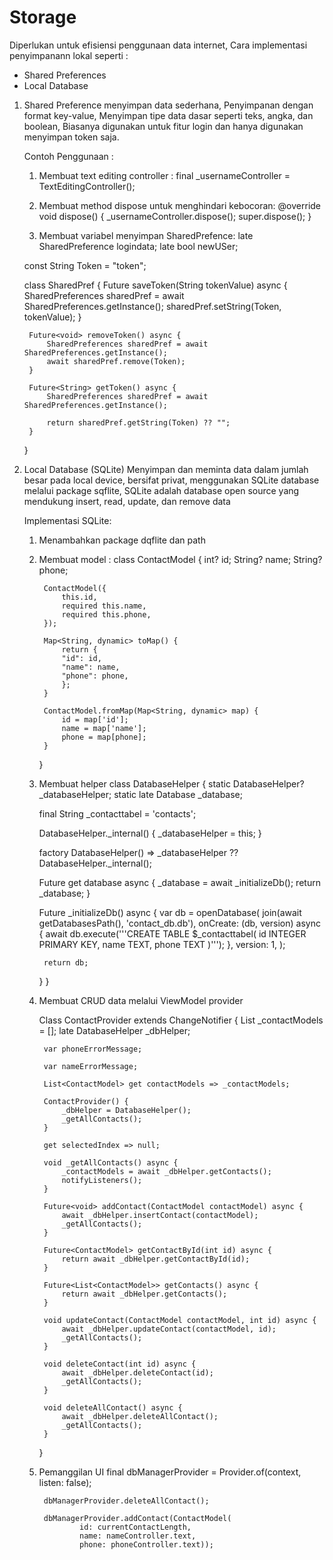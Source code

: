 # Storage

Diperlukan untuk efisiensi penggunaan data internet,
Cara implementasi penyimpanann lokal seperti :
- Shared Preferences
- Local Database

1. Shared Preference
    menyimpan data sederhana,
    Penyimpanan dengan format key-value,
    Menyimpan tipe data dasar seperti teks, angka, dan boolean, 
    Biasanya digunakan untuk fitur login dan hanya digunakan menyimpan token saja. 

    Contoh Penggunaan :

    1. Membuat text editing controller :
    final _usernameController = TextEditingController();

    2. Membuat method dispose untuk menghindari kebocoran: 
    @override
    void dispose() {
        _usernameController.dispose();
        super.dispose();
    }

    3. Membuat variabel menyimpan SharedPrefence:
    late SharedPreference logindata;
    late bool newUSer;

    const String Token = "token";
    
    class SharedPref {
        Future<void> saveToken(String tokenValue) async {
            SharedPreferences sharedPref = await SharedPreferences.getInstance();
            sharedPref.setString(Token, tokenValue);
        }

        Future<void> removeToken() async {
            SharedPreferences sharedPref = await SharedPreferences.getInstance();
            await sharedPref.remove(Token);
        }

        Future<String> getToken() async {
            SharedPreferences sharedPref = await SharedPreferences.getInstance();

            return sharedPref.getString(Token) ?? "";
        }
    }   

2. Local Database (SQLite)
    Menyimpan dan meminta data dalam jumlah besar pada local device,
    bersifat privat,
    menggunakan SQLite database melalui package sqflite,
    SQLite adalah database open source yang mendukung insert, read, update, dan remove data

    Implementasi SQLite:
    1. Menambahkan package dqflite dan path

    2. Membuat model :
        class ContactModel {
            int? id;
            String? name;
            String? phone;

            ContactModel({
                this.id,
                required this.name,
                required this.phone,
            });

            Map<String, dynamic> toMap() {
                return {
                "id": id,
                "name": name,
                "phone": phone,
                };
            }

            ContactModel.fromMap(Map<String, dynamic> map) {
                id = map['id'];
                name = map['name'];
                phone = map[phone];
            }
        }
    
    3. Membuat helper
    class DatabaseHelper {
        static DatabaseHelper? _databaseHelper;
        static late Database _database;

        final String _contacttabel = 'contacts';

        DatabaseHelper._internal() {
            _databaseHelper = this;
        }

        factory DatabaseHelper() => _databaseHelper ?? DatabaseHelper._internal();

        Future<Database> get database async {
            _database = await _initializeDb();
            return _database;
        }

        Future<Database> _initializeDb() async {
            var db = openDatabase(
            join(await getDatabasesPath(), 'contact_db.db'),
            onCreate: (db, version) async {
                await db.execute('''CREATE TABLE $_contacttabel(
                id INTEGER PRIMARY KEY,
                name TEXT,
                phone TEXT
            )''');
            },
            version: 1,
            );

            return db;
        }
    }

    4. Membuat CRUD data melalui ViewModel provider

        Class ContactProvider extends ChangeNotifier {
            List<ContactModel> _contactModels = [];
            late DatabaseHelper _dbHelper;

            var phoneErrorMessage;

            var nameErrorMessage;

            List<ContactModel> get contactModels => _contactModels;

            ContactProvider() {
                _dbHelper = DatabaseHelper();
                _getAllContacts();
            }

            get selectedIndex => null;

            void _getAllContacts() async {
                _contactModels = await _dbHelper.getContacts();
                notifyListeners();
            }

            Future<void> addContact(ContactModel contactModel) async {
                await _dbHelper.insertContact(contactModel);
                _getAllContacts();
            }

            Future<ContactModel> getContactById(int id) async {
                return await _dbHelper.getContactById(id);
            }

            Future<List<ContactModel>> getContacts() async {
                return await _dbHelper.getContacts();
            }

            void updateContact(ContactModel contactModel, int id) async {
                await _dbHelper.updateContact(contactModel, id);
                _getAllContacts();
            }

            void deleteContact(int id) async {
                await _dbHelper.deleteContact(id);
                _getAllContacts();
            }

            void deleteAllContact() async {
                await _dbHelper.deleteAllContact();
                _getAllContacts();
            }
        }
    
    5. Pemanggilan UI
        final dbManagerProvider = Provider.of<DbManager>(context, listen: false);

            dbManagerProvider.deleteAllContact();

            dbManagerProvider.addContact(ContactModel(
                    id: currentContactLength,
                    name: nameController.text,
                    phone: phoneController.text));






